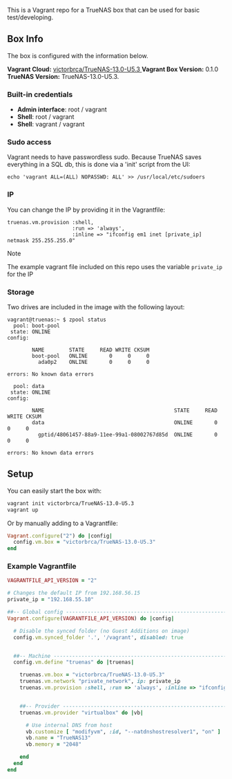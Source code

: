 This is a Vagrant repo for a TrueNAS box that can be used for basic test/developing.

## Box Info

The box is configured with the information below.

**Vagrant Cloud:** [victorbrca/TrueNAS-13.0-U5.3 ](https://app.vagrantup.com/victorbrca/boxes/TrueNAS-13.0-U5.3)
**Vagrant Box Version:** 0.1.0
**TrueNAS Version:** TrueNAS-13.0-U5.3.

### Built-in credentials

+ **Admin interface**: root / vagrant
+ **Shell**: root / vagrant
+ **Shell**: vagrant / vagrant

### Sudo access

Vagrant needs to have passwordless sudo. Because TrueNAS saves everything in a SQL db, this is done via a 'init' script from the UI:

```
echo 'vagrant ALL=(ALL) NOPASSWD: ALL' >> /usr/local/etc/sudoers
```

### IP

You can change the IP by providing it in the Vagrantfile:

    truenas.vm.provision :shell,
                         :run => 'always',
                         :inline => "ifconfig em1 inet [private_ip] netmask 255.255.255.0"

> [!note]
> The example vagrant file included on this repo uses the variable `private_ip` for the IP

### Storage

Two drives are included in the image with the following layout:

```
vagrant@truenas:~ $ zpool status
  pool: boot-pool
 state: ONLINE
config:

        NAME        STATE     READ WRITE CKSUM
        boot-pool   ONLINE       0     0     0
          ada0p2    ONLINE       0     0     0

errors: No known data errors

  pool: data
 state: ONLINE
config:

        NAME                                          STATE     READ WRITE CKSUM
        data                                          ONLINE       0     0     0
          gptid/48061457-88a9-11ee-99a1-08002767d85d  ONLINE       0     0     0

errors: No known data errors
```

## Setup

You can easily start the box with:

```bash
vagrant init victorbrca/TrueNAS-13.0-U5.3
vagrant up
```

Or by manually adding to a Vagrantfile:

```ruby
Vagrant.configure("2") do |config|
  config.vm.box = "victorbrca/TrueNAS-13.0-U5.3"
end
```

### Example Vagrantfile

```ruby
VAGRANTFILE_API_VERSION = "2"

# Changes the default IP from 192.168.56.15
private_ip = "192.168.55.10"

##-- Global config -------------------------------------------------------------
Vagrant.configure(VAGRANTFILE_API_VERSION) do |config|

  # Disable the synced folder (no Guest Additions on image)
  config.vm.synced_folder '.', '/vagrant', disabled: true


  ##-- Machine -----------------------------------------------------------------
  config.vm.define "truenas" do |truenas|

    truenas.vm.box = "victorbrca/TrueNAS-13.0-U5.3"
    truenas.vm.network "private_network", ip: private_ip
    truenas.vm.provision :shell, :run => 'always', :inline => "ifconfig em1 inet #{private_ip} netmask 255.255.255.0"


    ##-- Provider --------------------------------------------------------------
    truenas.vm.provider "virtualbox" do |vb|

      # Use internal DNS from host
      vb.customize [ "modifyvm", :id, "--natdnshostresolver1", "on" ]
      vb.name = "TrueNAS13"
      vb.memory = "2048"

    end
  end
end
```

